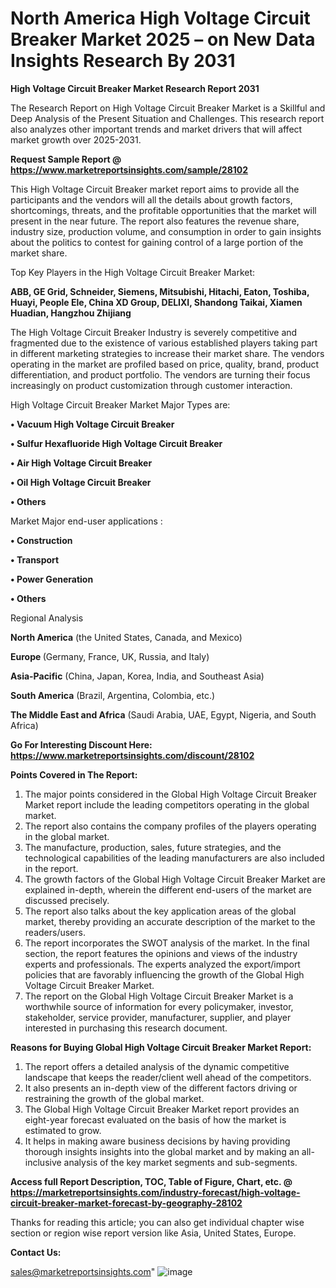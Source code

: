 # North America High Voltage Circuit Breaker Market 2025 – on New Data Insights Research By 2031

<strong>High Voltage Circuit Breaker Market Research Report 2031</strong>

The Research Report on High Voltage Circuit Breaker Market is a Skillful and Deep Analysis of the Present Situation and Challenges. This research report also analyzes other important trends and market drivers that will affect market growth over 2025-2031.

<strong>Request Sample Report @ <a href=https://www.marketreportsinsights.com/sample/28102>https://www.marketreportsinsights.com/sample/28102</a></strong>

This High Voltage Circuit Breaker market report aims to provide all the participants and the vendors will all the details about growth factors, shortcomings, threats, and the profitable opportunities that the market will present in the near future. The report also features the revenue share, industry size, production volume, and consumption in order to gain insights about the politics to contest for gaining control of a large portion of the market share.

Top Key Players in the High Voltage Circuit Breaker Market:

<strong>ABB, GE Grid, Schneider, Siemens, Mitsubishi, Hitachi, Eaton, Toshiba, Huayi, People Ele, China XD Group, DELIXI, Shandong Taikai, Xiamen Huadian, Hangzhou Zhijiang</strong>

The High Voltage Circuit Breaker Industry is severely competitive and fragmented due to the existence of various established players taking part in different marketing strategies to increase their market share. The vendors operating in the market are profiled based on price, quality, brand, product differentiation, and product portfolio. The vendors are turning their focus increasingly on product customization through customer interaction.

High Voltage Circuit Breaker Market Major Types are:

<strong>• Vacuum High Voltage Circuit Breaker

• Sulfur Hexafluoride High Voltage Circuit Breaker

• Air High Voltage Circuit Breaker

• Oil High Voltage Circuit Breaker

• Others</strong>

Market Major end-user applications :

<strong>• Construction

• Transport

• Power Generation

• Others</strong>

Regional Analysis

</u><strong><b>North America</b></strong> (the United States, Canada, and Mexico)

<strong><b>Europe </b></strong>(Germany, France, UK, Russia, and Italy)

<strong><b>Asia-Pacific</b></strong> (China, Japan, Korea, India, and Southeast Asia)

<strong><b>South America</b></strong> (Brazil, Argentina, Colombia, etc.)

<strong><b>The Middle East and Africa</b></strong> (Saudi Arabia, UAE, Egypt, Nigeria, and South Africa)

<strong>Go For Interesting Discount Here: <a href=https://www.marketreportsinsights.com/discount/28102>https://www.marketreportsinsights.com/discount/28102</a></strong>

<strong>Points Covered in The Report:</strong>
<ol>
  <li>The major points considered in the Global High Voltage Circuit Breaker Market report include the leading competitors operating in the global market.</li>
  <li>The report also contains the company profiles of the players operating in the global market.</li>
  <li>The manufacture, production, sales, future strategies, and the technological capabilities of the leading manufacturers are also included in the report.</li>
  <li>The growth factors of the Global High Voltage Circuit Breaker Market are explained in-depth, wherein the different end-users of the market are discussed precisely.</li>
  <li>The report also talks about the key application areas of the global market, thereby providing an accurate description of the market to the readers/users.</li>
  <li>The report incorporates the SWOT analysis of the market. In the final section, the report features the opinions and views of the industry experts and professionals. The experts analyzed the export/import policies that are favorably influencing the growth of the Global High Voltage Circuit Breaker Market.</li>
  <li>The report on the Global High Voltage Circuit Breaker Market is a worthwhile source of information for every policymaker, investor, stakeholder, service provider, manufacturer, supplier, and player interested in purchasing this research document.</li>
</ol>
<strong>Reasons for Buying Global High Voltage Circuit Breaker Market Report:</strong>

<ol>
  <li>The report offers a detailed analysis of the dynamic competitive landscape that keeps the reader/client well ahead of the competitors.</li>
  <li>It also presents an in-depth view of the different factors driving or restraining the growth of the global market.</li>
  <li>The Global High Voltage Circuit Breaker Market report provides an eight-year forecast evaluated on the basis of how the market is estimated to grow.</li>
  <li>It helps in making aware business decisions by having providing thorough insights insights into the global market and by making an all-inclusive analysis of the key market segments and sub-segments.</li>
</ol>
<strong>Access full Report Description, TOC, Table of Figure, Chart, etc. @ <a href=https://marketreportsinsights.com/industry-forecast/high-voltage-circuit-breaker-market-forecast-by-geography-28102>https://marketreportsinsights.com/industry-forecast/high-voltage-circuit-breaker-market-forecast-by-geography-28102</a></strong>


Thanks for reading this article; you can also get individual chapter wise section or region wise report version like Asia, United States, Europe.

<strong>Contact Us:</strong>

sales@marketreportsinsights.com"
![image](https://github.com/user-attachments/assets/72241ec7-9138-4f09-b549-d6014a269298)
